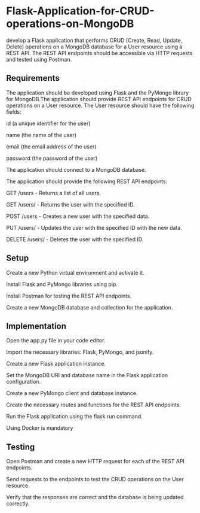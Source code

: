 # Flask-Application-for-CRUD-operations-on-MongoDB
develop a Flask application that performs CRUD (Create, Read, Update, Delete) operations on a MongoDB database for a User resource using a REST API. The REST API endpoints should be accessible via HTTP requests and tested using Postman.
## Requirements
The application should be developed using Flask and the PyMongo library for MongoDB.The application should provide REST API endpoints for CRUD operations on a User resource.
The User resource should have the following fields:

id (a unique identifier for the user)

name (the name of the user)

email (the email address of the user)

password (the password of the user)

The application should connect to a MongoDB database.

The application should provide the following REST API endpoints:

GET /users - Returns a list of all users.

GET /users/<id> - Returns the user with the specified ID.

POST /users - Creates a new user with the specified data.

PUT /users/<id> - Updates the user with the specified ID with the new data.

DELETE /users/<id> - Deletes the user with the specified ID.
## Setup
Create a new Python virtual environment and activate it.

Install Flask and PyMongo libraries using pip.

Install Postman for testing the REST API endpoints.

Create a new MongoDB database and collection for the application.
## Implementation
Open the app.py file in your code editor.

Import the necessary libraries: Flask, PyMongo, and jsonify.

Create a new Flask application instance.

Set the MongoDB URI and database name in the Flask application configuration.

Create a new PyMongo client and database instance.

Create the necessary routes and functions for the REST API endpoints.

Run the Flask application using the flask run command.

Using Docker is mandatory
## Testing
Open Postman and create a new HTTP request for each of the REST API endpoints.

Send requests to the endpoints to test the CRUD operations on the User resource.

Verify that the responses are correct and the database is being updated correctly.

